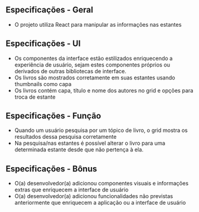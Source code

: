 ## Especificações - Geral

  - O projeto utiliza React para manipular as informações nas estantes

## Especificações - UI

  - Os componentes da interface estão estilizados enriquecendo a experiência de usuário, sejam estes componentes próprios ou derivados de outras bibliotecas de interface.
  - Os livros são mostrados corretamente em suas estantes usando thumbnails como capa
  - Os livros contém capa, título e nome dos autores no grid e opções para troca de estante

## Especificações - Função

  - Quando um usuário pesquisa por um tópico de livro, o grid mostra os resultados dessa pesquisa corretamente
  - Na pesquisa/nas estantes é possível alterar o livro para uma determinada estante desde que não pertença à ela.

## Especificações - Bônus

  - O(a) desenvolvedor(a) adicionou componentes visuais e informações extras que enriquecem a interface de usuário
  - O(a) desenvolvedor(a) adicionou funcionalidades não previstas anteriormente que enriquecem a aplicação ou a interface de usuário

